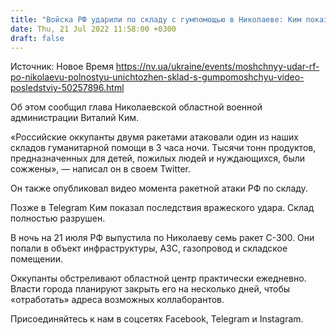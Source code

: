 ```yaml
---
title: "Войска РФ ударили по складу с гумпомощью в Николаеве: Ким показал видео ракетной атаки"
date: Thu, 21 Jul 2022 11:58:00 +0300
draft: false
---
```

Источник: Новое Время https://nv.ua/ukraine/events/moshchnyy-udar-rf-po-nikolaevu-polnostyu-unichtozhen-sklad-s-gumpomoshchyu-video-posledstviy-50257896.html


 Об этом сообщил глава Николаевской областной военной администрации Виталий Ким.

«Российские оккупанты двумя ракетами атаковали один из наших складов гуманитарной помощи в 3 часа ночи. Тысячи тонн продуктов, предназначенных для детей, пожилых людей и нуждающихся, были сожжены», — написал он в своем Twitter.

Он также опубликовал видео момента ракетной атаки РФ по складу.

Позже в Telegram Ким показал последствия вражеского удара. Склад полностью разрушен.

В ночь на 21 июля РФ выпустила по Николаеву семь ракет С-300. Они попали в объект инфраструктуры, АЗС, газопровод и складское помещении.

Оккупанты обстреливают областной центр практически ежедневно. Власти города планируют закрыть его на несколько дней, чтобы «отработать» адреса возможных коллаборантов.

Присоединяйтесь к нам в соцсетях Facebook, Telegram и Instagram.
